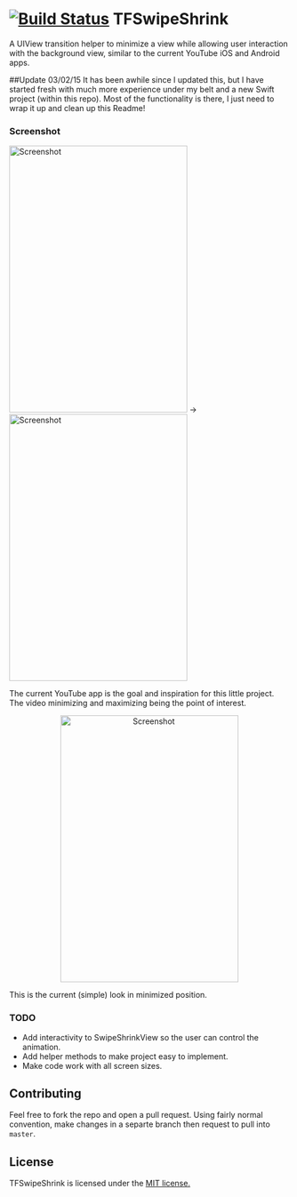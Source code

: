 [![Build Status](https://travis-ci.org/tfrank64/TFSwipeShrink.svg?branch=v0.1-alpha)](https://travis-ci.org/tfrank64/TFSwipeShrink)
TFSwipeShrink
=============

A UIView transition helper to minimize a view while allowing user interaction with the background view, similar to the current YouTube iOS and Android apps.

##Update 03/02/15
It has been awhile since I updated this, but I have started fresh with much more experience under my belt and a new Swift project (within this repo). Most of the functionality is there, I just need to wrap it up and clean up this Readme!

### Screenshot

<p align="left">
    <img src="https://github.com/tfrank64/TFSwipeShrink/raw/master/RepoImages/transition.PNG" alt="Screenshot" height="480" width="320"/> -> 
    
  <img src="https://github.com/tfrank64/TFSwipeShrink/raw/master/RepoImages/minimized.PNG" alt="Screenshot" height="480" width="320"/>
</p>

The current YouTube app is the goal and inspiration for this little project. The video minimizing and maximizing being the point of interest.

<p align ="center">
<img src="https://github.com/tfrank64/TFSwipeShrink/raw/master/RepoImages/repo-minimized.png" alt="Screenshot" height="480" width="320"/>
</p>

This is the current (simple) look in minimized position.

### TODO

* Add interactivity to SwipeShrinkView so the user can control the animation.
* Add helper methods to make project easy to implement.
* Make code work with all screen sizes.

## Contributing

Feel free to fork the repo and open a pull request. Using fairly normal convention, make changes in a separte branch then request to pull into `master`.

## License
TFSwipeShrink is licensed under the [MIT license.](https://github.com/tfrank64/TFSwipeShrink/blob/master/LICENSE.md)
